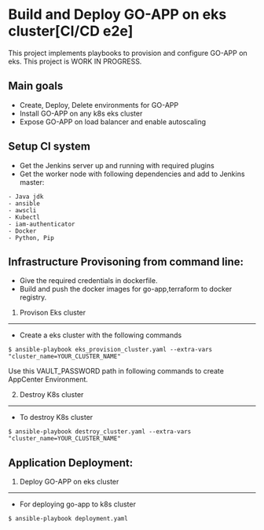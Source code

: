 Build and Deploy GO-APP on eks cluster[CI/CD e2e]
=================================

This project implements playbooks to provision and configure GO-APP on eks. This project is WORK IN PROGRESS.

Main goals
----------
- Create, Deploy, Delete environments for GO-APP
- Install GO-APP on any k8s eks cluster
- Expose GO-APP on load balancer and enable autoscaling

Setup CI system
-----------------------
- Get the Jenkins server up and running with required plugins 
- Get the worker node with following dependencies and add to Jenkins master:
```
- Java jdk 
- ansible 
- awscli 
- Kubectl 
- iam-authenticator
- Docker
- Python, Pip
```

Infrastructure Provisoning from command line:
---------------------------------------------
- Give the required credentials in dockerfile.
- Build and push the docker images for go-app,terraform to docker registry.

1. Provison Eks cluster
-----------------------
- Create a eks cluster with the following commands
```
$ ansible-playbook eks_provision_cluster.yaml --extra-vars "cluster_name=YOUR_CLUSTER_NAME"
```
Use this VAULT_PASSWORD path in following commands to create AppCenter Environment.

2. Destroy K8s cluster
------------------------
- To destroy K8s cluster
```
$ ansible-playbook destroy_cluster.yaml --extra-vars "cluster_name=YOUR_CLUSTER_NAME"
```

Application Deployment:
-----------------------
1. Deploy GO-APP on eks cluster
----------------------------
- For deploying go-app to k8s cluster
```
$ ansible-playbook deployment.yaml
```
